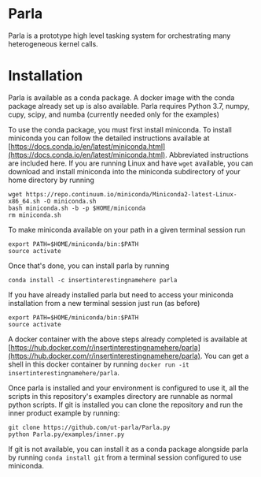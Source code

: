 # Parla

Parla is a prototype high level tasking system for orchestrating many heterogeneous kernel calls.

# Installation

Parla is available as a conda package. A docker image with the conda package already set up is also available. Parla requires Python 3.7, numpy, cupy, scipy, and numba (currently needed only for the examples)

To use the conda package, you must first install miniconda.
To install miniconda you can follow the detailed instructions available at [https://docs.conda.io/en/latest/miniconda.html](https://docs.conda.io/en/latest/miniconda.html).
Abbreviated instructions are included here.
If you are running Linux and have `wget` available, you can download and install miniconda into the miniconda subdirectory of your home directory by running

```
wget https://repo.continuum.io/miniconda/Miniconda2-latest-Linux-x86_64.sh -O miniconda.sh
bash miniconda.sh -b -p $HOME/miniconda
rm miniconda.sh
```

To make miniconda available on your path in a given terminal session run
```
export PATH=$HOME/miniconda/bin:$PATH
source activate
```

Once that's done, you can install parla by running

```
conda install -c insertinterestingnamehere parla
```

If you have already installed parla but need to access your miniconda installation from a new terminal session just run (as before)
```
export PATH=$HOME/miniconda/bin:$PATH
source activate
```

A docker container with the above steps already completed is available at [https://hub.docker.com/r/insertinterestingnamehere/parla](https://hub.docker.com/r/insertinterestingnamehere/parla). You can get a shell in this docker container by running `docker run -it insertinterestingnamehere/parla`.

Once parla is installed and your environment is configured to use it, all the scripts in this repository's examples directory are runnable as normal python scripts.
If git is installed you can clone the repository and run the inner product example by running:

```
git clone https://github.com/ut-parla/Parla.py
python Parla.py/examples/inner.py
```

If git is not available, you can install it as a conda package alongside parla by running `conda install git` from a terminal session configured to use miniconda.

